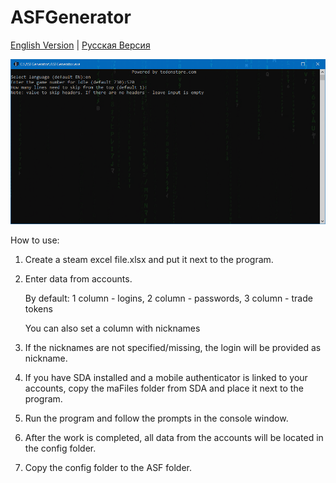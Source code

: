 # ASFGenerator
[English Version](README.en.md) | [Русская Версия](README.md)

![Icon](https://github.com/Riddler2077/ASFGenerator/blob/master/Logo.png?raw=true)

How to use:

1. Create a steam excel file.xlsx and put it next to the program.

2. Enter data from accounts.

   By default: 1 column - logins, 2 column - passwords, 3 column - trade tokens

   You can also set a column with nicknames

3. If the nicknames are not specified/missing, the login will be provided as nickname.

4. If you have SDA installed and a mobile authenticator is linked to your accounts, copy the maFiles folder from SDA and place it next to the program.

5. Run the program and follow the prompts in the console window.

6. After the work is completed, all data from the accounts will be located in the config folder.

7. Copy the config folder to the ASF folder.
